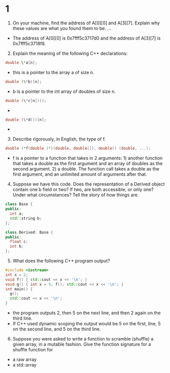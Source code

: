 # 1
1. On your machine, find the address of A[0][0] and A[3][7]. Explain why these values are what you found them to be. ...

- The address of A[0]\[0] is 0x7fff5c3717d0 and the address of A[3][7] is 0x7fff5c3718f8.

2. Explain the meaning of the following C++ declarations:
```cpp
double \*a[n];
```
- this is a pointer to the array a of size n.

 ```cpp
 double (\*b)[n];
 ```
- b is a pointer to the int array of doubles of size n.

```cpp
double (\*c[n])();
```
-

```cpp
double (\*d())[n];
```
-

3. Describe rigorously, in English, the type of f.
```cpp
double (*f(double (*)(double, double[]), double)) (double, ...);
```
- f is a pointer to a function that takes in 2 arguments: 1) another function that takes a double as the first argument and an array of doubles as the second argument. 2) a double. The function call takes a double as the first argument, and an unlimited amount of arguments after that.

4. Suppose we have this code. Does the representation of a Derived object contain one b field or two? If two, are both accessible, or only one? Under what circumstances? Tell the story of how things are.
```cpp
class Base {
public:
  int a;
  std::string b;
};

class Derived: Base {
public:
  float c;
  int b;
};
```

5. What does the following C++ program output?
```cpp
#include <iostream>
int x = 2;
void f() { std::cout << x << '\n'; }
void g() { int x = 5; f(); std::cout << x << '\n'; }
int main() {
  g();
  std::cout << x << '\n';
}
```
- the program outputs 2, then 5 on the next line, and then 2 again on the third line. 
- If C++ used dynamic scoping the output would be 5 on the first, line, 5 on the second line, and 5 on the third line.

6. Suppose you were asked to write a function to scramble (shuffle) a given array, in a mutable fashion. Give the function signature for a shuffle function for
+ a raw array
+ a std::array
